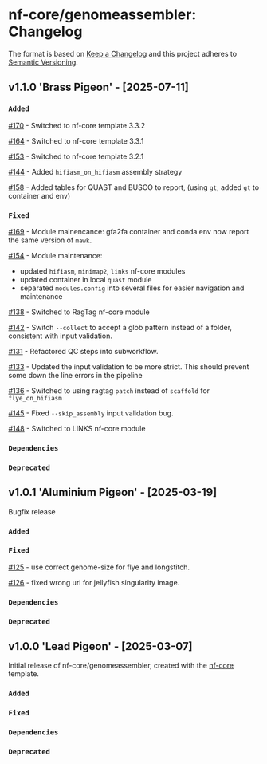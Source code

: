 # nf-core/genomeassembler: Changelog

The format is based on [Keep a Changelog](https://keepachangelog.com/en/1.0.0/)
and this project adheres to [Semantic Versioning](https://semver.org/spec/v2.0.0.html).

## v1.1.0 'Brass Pigeon' - [2025-07-11]

### `Added`

[#170](https://github.com/nf-core/genomeassembler/issues/170) - Switched to nf-core template 3.3.2

[#164](https://github.com/nf-core/genomeassembler/issues/164) - Switched to nf-core template 3.3.1

[#153](https://github.com/nf-core/genomeassembler/issues/153) - Switched to nf-core template 3.2.1

[#144](https://github.com/nf-core/genomeassembler/issues/144) - Added `hifiasm_on_hifiasm` assembly strategy

[#158](https://github.com/nf-core/genomeassembler/pull/158) - Added tables for QUAST and BUSCO to report, (using `gt`, added `gt` to container and env)

### `Fixed`

[#169](https://github.com/nf-core/genomeassembler/pull/169) - Module mainencance: gfa2fa container and conda env now report the same version of `mawk`.

[#154](https://github.com/nf-core/genomeassembler/pull/154) - Module maintenance:

- updated `hifiasm`, `minimap2`, `links` nf-core modules
- updated container in local `quast` module
- separated `modules.config` into several files for easier navigation and maintenance

[#138](https://github.com/nf-core/genomeassembler/pull/138) - Switched to RagTag nf-core module

[#142](https://github.com/nf-core/genomeassembler/pull/142) - Switch `--collect` to accept a glob pattern instead of a folder, consistent with input validation.

[#131](https://github.com/nf-core/genomeassembler/pull/131) - Refactored QC steps into subworkflow.

[#133](https://github.com/nf-core/genomeassembler/pull/133) - Updated the input validation to be more strict. This should prevent some down the line errors in the pipeline

[#136](https://github.com/nf-core/genomeassembler/pull/136) - Switched to using ragtag `patch` instead of `scaffold` for `flye_on_hifiasm`

[#145](https://github.com/nf-core/genomeassembler/pull/145) - Fixed `--skip_assembly` input validation bug.

[#148](https://github.com/nf-core/genomeassembler/pull/148) - Switched to LINKS nf-core module

### `Dependencies`

### `Deprecated`

## v1.0.1 'Aluminium Pigeon' - [2025-03-19]

Bugfix release

### `Added`

### `Fixed`

[#125](https://github.com/nf-core/genomeassembler/pull/125) - use correct genome-size for flye and longstitch.

[#126](https://github.com/nf-core/genomeassembler/pull/126) - fixed wrong url for jellyfish singularity image.

### `Dependencies`

### `Deprecated`

## v1.0.0 'Lead Pigeon' - [2025-03-07]

Initial release of nf-core/genomeassembler, created with the [nf-core](https://nf-co.re/) template.

### `Added`

### `Fixed`

### `Dependencies`

### `Deprecated`
